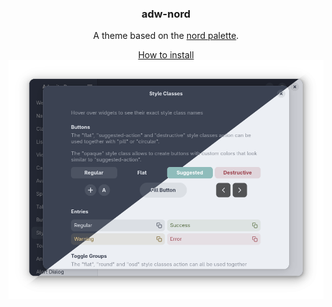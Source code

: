 <div align="center">
  <h3>adw-nord</h3>
  <p>A theme based on the <a href="https://www.nordtheme.com/">nord palette</a>.</p>
  <a href="../../docs/HOWTO_INSTALL.md">How to install</a>

  <img src="screenshot.png?raw=true" alt="screenshot">
</div>
